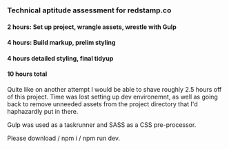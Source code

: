 ### Technical aptitude assessment for redstamp.co

#### 2 hours: Set up project, wrangle assets, wrestle with Gulp

#### 4 hours: Build markup, prelim styling

#### 4 hours detailed styling, final tidyup

#### 10 hours total

Quite like on another attempt I would be able to shave roughly 2.5 hours off of this project. Time was lost setting up dev environemnt, as well as going back to remove unneeded assets from the project directory that I'd haphazardly put in there.

Gulp was used as a taskrunner and SASS as a CSS pre-processor.

Please download / npm i / npm run dev.